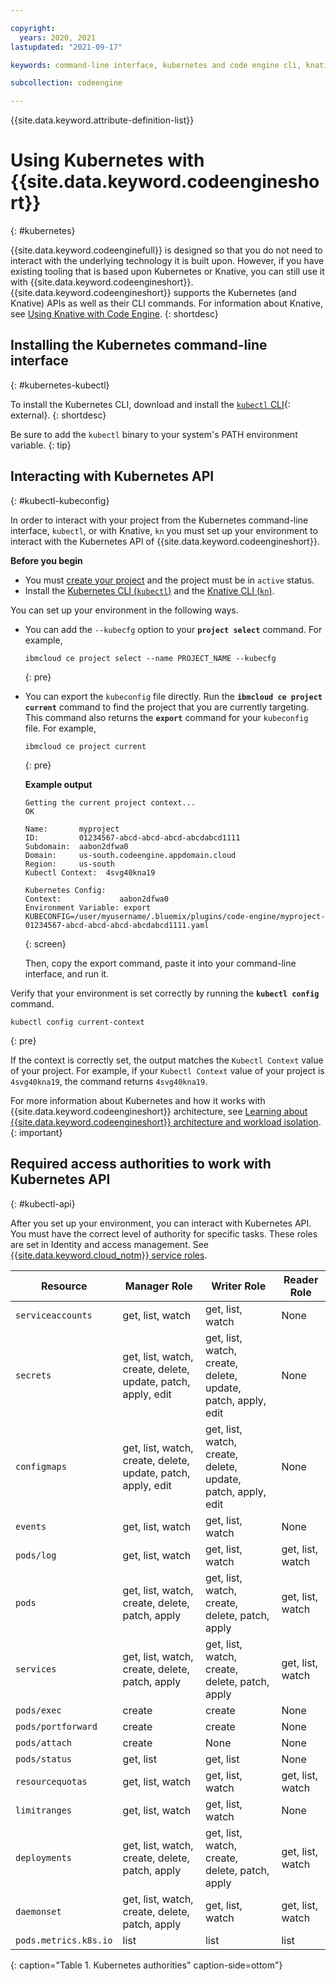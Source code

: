 ```yaml
---

copyright:
  years: 2020, 2021
lastupdated: "2021-09-17"

keywords: command-line interface, kubernetes and code engine cli, knative and code engine cli, kubectl and code engine cli, kubernetes, knative

subcollection: codeengine

---
```


{{site.data.keyword.attribute-definition-list}}

# Using Kubernetes with {{site.data.keyword.codeengineshort}} 
{: #kubernetes}

{{site.data.keyword.codeenginefull}} is designed so that you do not need to interact with the underlying technology it is built upon. However, if you have existing tooling that is based upon Kubernetes or Knative, you can still use it with {{site.data.keyword.codeengineshort}}. {{site.data.keyword.codeengineshort}} supports the Kubernetes (and Knative) APIs as well as their CLI commands. For information about Knative, see [Using Knative with Code Engine](/docs/codeengine?topic=codeengine-knative).
{: shortdesc}

## Installing the Kubernetes command-line interface
{: #kubernetes-kubectl} 

To install the Kubernetes CLI, download and install the [`kubectl` CLI](https://kubernetes.io/docs/tasks/tools/install-kubectl/){: external}.
{: shortdesc}

Be sure to add the `kubectl` binary to your system's PATH environment variable. 
{: tip}

## Interacting with Kubernetes API
{: #kubectl-kubeconfig}


In order to interact with your project from the Kubernetes command-line interface, `kubectl`, or with Knative, `kn` you must set up your environment to interact with the Kubernetes API of {{site.data.keyword.codeengineshort}}.

**Before you begin**

- You must [create your project](/docs/codeengine?topic=codeengine-manage-project#create-a-project) and the project must be in `active` status.
- Install the [Kubernetes CLI (`kubectl`)](#knative-kubectl) and the [Knative CLI (`kn`)](#knative-kubectl).

You can set up your environment in the following ways. 

- You can add the `--kubecfg` option to your **`project select`** command. For example, 

    ```
    ibmcloud ce project select --name PROJECT_NAME --kubecfg
    ```
    {: pre}

- You can export the `kubeconfig` file directly. Run the **`ibmcloud ce project current`** command to find the project that you are currently targeting. This command also returns the **`export`** command for your `kubeconfig` file.  For example,

    ```
    ibmcloud ce project current
    ```
    {: pre}

    **Example output**

    ```
    Getting the current project context...
    OK

    Name:       myproject
    ID:         01234567-abcd-abcd-abcd-abcdabcd1111
    Subdomain:  aabon2dfwa0
    Domain:     us-south.codeengine.appdomain.cloud
    Region:     us-south
    Kubectl Context:  4svg40kna19

    Kubernetes Config:
    Context:             aabon2dfwa0
    Environment Variable: export KUBECONFIG=/user/myusername/.bluemix/plugins/code-engine/myproject-01234567-abcd-abcd-abcd-abcdabcd1111.yaml
    ```
    {: screen}

    Then, copy the export command, paste it into your command-line interface, and run it.

Verify that your environment is set correctly by running the **`kubectl config`** command.

```
kubectl config current-context
```
{: pre}

If the context is correctly set, the output matches the `Kubectl Context` value of your project. For example, if your `Kubectl Context` value of your project is `4svg40kna19`, the command returns `4svg40kna19`.

For more information about Kubernetes and how it works with {{site.data.keyword.codeengineshort}} architecture, see [Learning about {{site.data.keyword.codeengineshort}} architecture and workload isolation](/docs/codeengine?topic=codeengine-architecture).
{: important}
  
## Required access authorities to work with Kubernetes API
{: #kubectl-api}

After you set up your environment, you can interact with Kubernetes API. You must have the correct level of authority for specific tasks. These roles are set in Identity and access management. See [{{site.data.keyword.cloud_notm}} service roles](/docs/codeengine?topic=codeengine-iam#service).

| Resource |  Manager Role | Writer Role | Reader Role |
| --------- | -------------- | ------------ | ------------ |
| `serviceaccounts` | get, list, watch | get, list, watch | None |
| `secrets` | get, list, watch, create, delete, update, patch, apply, edit | get, list, watch, create, delete, update, patch, apply, edit | None |
| `configmaps` | get, list, watch, create, delete, update, patch, apply, edit | get, list, watch, create, delete, update, patch, apply, edit | None |
| `events` | get, list, watch | get, list, watch | None |
| `pods/log` | get, list, watch | get, list, watch | get, list, watch |
| `pods` | get, list, watch, create, delete, patch, apply | get, list, watch, create, delete, patch, apply | get, list, watch |
| `services` | get, list, watch, create, delete, patch, apply | get, list, watch, create, delete, patch, apply | get, list, watch |
| `pods/exec` | create | create | None |
| `pods/portforward` | create | create | None |
| `pods/attach` | create | None | None |
| `pods/status` | get, list | get, list | None |
| `resourcequotas` | get, list, watch | get, list, watch | get, list, watch |
| `limitranges` | get, list, watch | get, list, watch | None |
| `deployments` | get, list, watch, create, delete, patch, apply | get, list, watch, create, delete, patch, apply | get, list, watch |
| `daemonset` | get, list, watch, create, delete, patch, apply | get, list, watch | get, list, watch |
| `pods.metrics.k8s.io` | list | list | list |
{: caption="Table 1. Kubernetes authorities" caption-side=ottom"}

